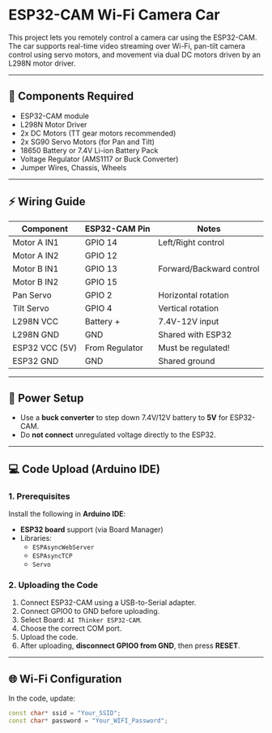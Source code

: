 # ESP32-CAM Wi-Fi Camera Car 

This project lets you remotely control a camera car using the ESP32-CAM. The car supports real-time video streaming over Wi-Fi, pan-tilt camera control using servo motors, and movement via dual DC motors driven by an L298N motor driver.

---

## 🧰 Components Required

- ESP32-CAM module
- L298N Motor Driver
- 2x DC Motors (TT gear motors recommended)
- 2x SG90 Servo Motors (for Pan and Tilt)
- 18650 Battery or 7.4V Li-ion Battery Pack
- Voltage Regulator (AMS1117 or Buck Converter)
- Jumper Wires, Chassis, Wheels

---

## ⚡ Wiring Guide

| Component | ESP32-CAM Pin | Notes |
|----------|----------------|-------|
| Motor A IN1 | GPIO 14 | Left/Right control |
| Motor A IN2 | GPIO 12 | |
| Motor B IN1 | GPIO 13 | Forward/Backward control |
| Motor B IN2 | GPIO 15 | |
| Pan Servo | GPIO 2 | Horizontal rotation |
| Tilt Servo | GPIO 4 | Vertical rotation |
| L298N VCC | Battery + | 7.4V-12V input |
| L298N GND | GND | Shared with ESP32 |
| ESP32 VCC (5V) | From Regulator | Must be regulated! |
| ESP32 GND | GND | Shared ground |

---

## 🔌 Power Setup

- Use a **buck converter** to step down 7.4V/12V battery to **5V** for ESP32-CAM.
- Do **not connect** unregulated voltage directly to the ESP32.

---

## 💻 Code Upload (Arduino IDE)

### 1. Prerequisites

Install the following in **Arduino IDE**:

- **ESP32 board** support (via Board Manager)
- Libraries:
  - `ESPAsyncWebServer`
  - `ESPAsyncTCP`
  - `Servo`

### 2. Uploading the Code

1. Connect ESP32-CAM using a USB-to-Serial adapter.
2. Connect GPIO0 to GND before uploading.
3. Select Board: `AI Thinker ESP32-CAM`.
4. Choose the correct COM port.
5. Upload the code.
6. After uploading, **disconnect GPIO0 from GND**, then press **RESET**.

---

## 🌐 Wi-Fi Configuration

In the code, update:

```cpp
const char* ssid = "Your_SSID";
const char* password = "Your_WIFI_Password";
